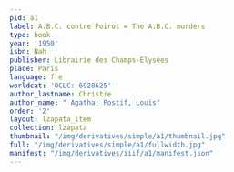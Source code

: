 ```yaml
---
pid: a1
label: A.B.C. contre Poirot = The A.B.C. murders
type: book
year: '1950'
isbn: Nah
publisher: Librairie des Champs-Élysées
place: Paris
language: fre
worldcat: 'OCLC: 6928625'
author_lastname: Christie
author_name: " Agatha; Postif, Louis"
order: '2'
layout: lzapata_item
collection: lzapata
thumbnail: "/img/derivatives/simple/a1/thumbnail.jpg"
full: "/img/derivatives/simple/a1/fullwidth.jpg"
manifest: "/img/derivatives/iiif/a1/manifest.json"
---
```

